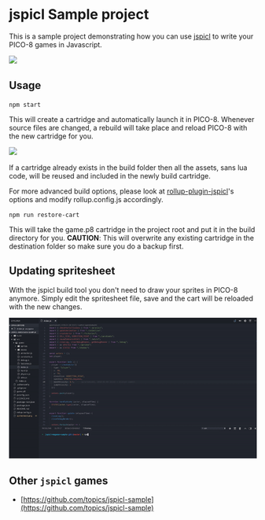 # jspicl Sample project
This is a sample project demonstrating how you can use [jspicl](https://github.com/AgronKabashi/jspicl) to write your PICO-8 games in Javascript.

![](https://i.imgur.com/b3rAt6t.gif)

## Usage
```Shell
npm start
```

This will create a cartridge and automatically launch it in PICO-8. Whenever source files are changed, a rebuild will take place and reload PICO-8 with the new cartridge for you.

![](https://i.imgur.com/QYj4Xga.gif)

If a cartridge already exists in the build folder then all the assets, sans lua code, will be reused and included in the newly build cartridge.

For more advanced build options, please look at [rollup-plugin-jspicl](https://github.com/AgronKabashi/rollup-plugin-jspicl)'s options and modify rollup.config.js accordingly.

```
npm run restore-cart
```

This will take the game.p8 cartridge in the project root and put it in the build directory for you.
**CAUTION**: This will overwrite any existing cartridge in the destination folder so make sure you do a backup first.

## Updating spritesheet
With the jspicl build tool you don't need to draw your sprites in PICO-8 anymore. Simply edit the spritesheet file, save and the cart will be reloaded with the new changes.

![](https://github.com/AgronKabashi/assets/raw/814f6efe24bc9aca5d9d6ca6259279733529e300/rollup-plugin-jspicl/spritesheetLiveReload.gif)

## Other `jspicl` games
* [https://github.com/topics/jspicl-sample](https://github.com/topics/jspicl-sample)

